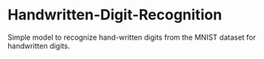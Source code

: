# Handwritten-Digit-Recognition
Simple model to recognize hand-written digits from the MNIST dataset for handwritten digits. 
